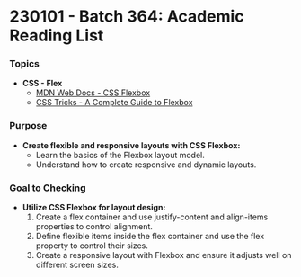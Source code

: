 # 230101 - Batch 364:  Academic Reading List 


### **Topics**

- **CSS - Flex**
  - [MDN Web Docs - CSS Flexbox](https://developer.mozilla.org/en-US/docs/Web/CSS/CSS_Flexible_Box_Layout/Basic_Concepts_of_Flexbox)
  - [CSS Tricks - A Complete Guide to Flexbox](https://css-tricks.com/snippets/css/a-guide-to-flexbox/)


### **Purpose**

- **Create flexible and responsive layouts with CSS Flexbox:**
  - Learn the basics of the Flexbox layout model.
  - Understand how to create responsive and dynamic layouts.



### **Goal to Checking**

- **Utilize CSS Flexbox for layout design:**
  1. Create a flex container and use justify-content and align-items properties to control alignment.
  2. Define flexible items inside the flex container and use the flex property to control their sizes.
  3. Create a responsive layout with Flexbox and ensure it adjusts well on different screen sizes.
